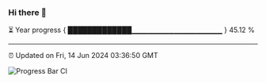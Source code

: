 ### Hi there 👋

⏳ Year progress { █████████████▁▁▁▁▁▁▁▁▁▁▁▁▁▁▁▁▁ } 45.12 %

---

⏰ Updated on Fri, 14 Jun 2024 03:36:50 GMT

![Progress Bar CI](https://github.com/IshwaranRudhara/GIT-ACTION/workflows/Progress%20Bar%20CI/badge.svg)
